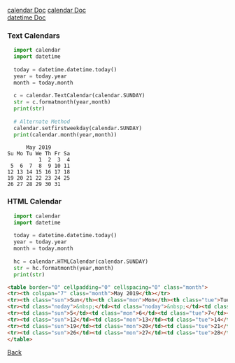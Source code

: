 [calendar Doc](https://docs.python.org/3/library/calendar.html)
<a href="https://docs.python.org/3/library/calendar.html" target="_blank" rel="noopener noreferrer">calendar Doc</a>
<br/>
[datetime Doc](https://docs.python.org/3.7/library/datetime.html)

### Text Calendars

```python
  import calendar
  import datetime
  
  today = datetime.datetime.today()
  year = today.year
  month = today.month
  
  c = calendar.TextCalendar(calendar.SUNDAY)
  str = c.formatmonth(year,month)
  print(str)
  
  # Alternate Method
  calendar.setfirstweekday(calendar.SUNDAY)
  print(calendar.month(year,month))
```
```
      May 2019
Su Mo Tu We Th Fr Sa
          1  2  3  4
 5  6  7  8  9 10 11
12 13 14 15 16 17 18
19 20 21 22 23 24 25
26 27 28 29 30 31
```
### HTML Calendar

```python
  import calendar
  import datetime
  
  today = datetime.datetime.today()
  year = today.year
  month = today.month
  
  hc = calendar.HTMLCalendar(calendar.SUNDAY)
  str = hc.formatmonth(year,month)
  print(str)
```
```html
<table border="0" cellpadding="0" cellspacing="0" class="month">
<tr><th colspan="7" class="month">May 2019</th></tr>
<tr><th class="sun">Sun</th><th class="mon">Mon</th><th class="tue">Tue</th><th class="wed">Wed</th><th class="thu">Thu</th><th class="fri">Fri</th><th class="sat">Sat</th></tr>
<tr><td class="noday">&nbsp;</td><td class="noday">&nbsp;</td><td class="noday">&nbsp;</td><td class="wed">1</td><td class="thu">2</td><td class="fri">3</td><td class="sat">4</td></tr>
<tr><td class="sun">5</td><td class="mon">6</td><td class="tue">7</td><td class="wed">8</td><td class="thu">9</td><td class="fri">10</td><td class="sat">11</td></tr>
<tr><td class="sun">12</td><td class="mon">13</td><td class="tue">14</td><td class="wed">15</td><td class="thu">16</td><td class="fri">17</td><td class="sat">18</td></tr>
<tr><td class="sun">19</td><td class="mon">20</td><td class="tue">21</td><td class="wed">22</td><td class="thu">23</td><td class="fri">24</td><td class="sat">25</td></tr>
<tr><td class="sun">26</td><td class="mon">27</td><td class="tue">28</td><td class="wed">29</td><td class="thu">30</td><td class="fri">31</td><td class="noday">&nbsp;</td></tr>
</table>
```

[Back](../../../tree/python/README.md)
